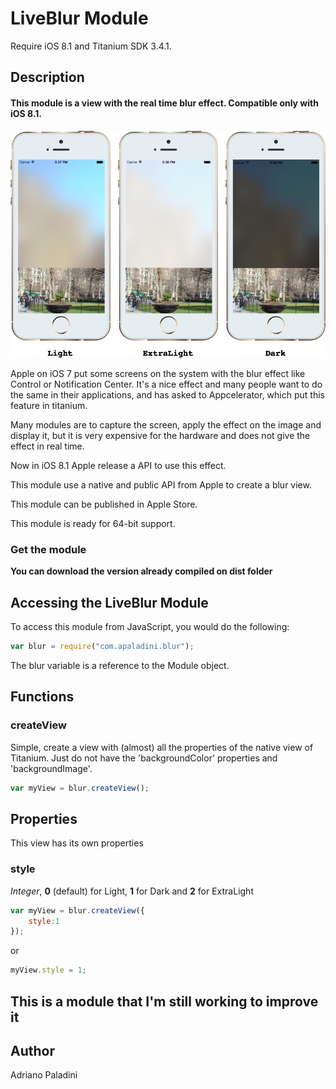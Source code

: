 # LiveBlur Module
Require iOS 8.1 and Titanium SDK 3.4.1.

## Description

#### This module is a view with the real time blur effect. Compatible only with iOS 8.1.

![Blur View preview](documentation/blur.png)


Apple on iOS 7 put some screens on the system with the blur effect like Control or Notification Center. It's a nice effect and many people want to do the same in their applications, and has asked to Appcelerator, which put this feature in titanium.

Many modules are to capture the screen, apply the effect on the image and display it, but it is very expensive for the hardware and does not give the effect in real time.

Now in iOS 8.1 Apple release a API to use this effect.

This module use a native and public API from Apple to create a blur view.

This module can be published in Apple Store.

This module is ready for 64-bit support.


### Get the module

**You can download the version already compiled on dist folder**


## Accessing the LiveBlur Module

To access this module from JavaScript, you would do the following:

```javascript
var blur = require("com.apaladini.blur");
```

The blur variable is a reference to the Module object.

## Functions

### createView

Simple, create a view with (almost) all the properties of the native view of Titanium. Just do not have the 'backgroundColor' properties and 'backgroundImage'.

```javascript
var myView = blur.createView();
```

## Properties

This view has its own properties


### style

*Integer*, **0** (default) for Light, **1** for Dark and **2** for ExtraLight

```javascript
var myView = blur.createView({
	style:1
});
```

or

```javascript
myView.style = 1;
```



## This is a module that I'm still working to improve it


## Author

Adriano Paladini
